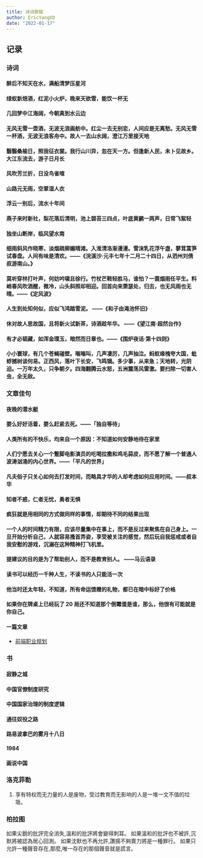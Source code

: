 ```yaml
---
title: 诗词歌赋
author: EricYangXD
date: "2022-01-17"
---
```


## 记录

### 诗词

#### 醉后不知天在水，满船清梦压星河

#### 绿蚁新焙酒，红泥小火炉，晚来天欲雪，能饮一杯无

#### 几回梦中江海阔，今朝真到水云边

#### 无风无雪一壶酒，无波无浪画舫中。红尘一去无别恋，人间应是无离愁。无风无雪一杯酒，无波无浪客舟中。故人一去山水阔，澄江万里接天地

#### 翳翳桑榆日，照我征衣裳。我行山川异，忽在天一方。但逢新人民，未卜见故乡。大江东流去，游子日月长

#### 风吹芳兰折，日没鸟雀喧

#### 山路元无雨，空翠湿人衣

#### 浮云一别后，流水十年间

#### 燕子来时新社，梨花落后清明，池上碧苔三四点，叶底黄鹂一两声，日常飞絮轻

#### 独坐山断岸，临风望水南

#### 细雨斜风作晓寒，淡烟疏柳媚晴滩。入淮清洛渐漫漫。雪沫乳花浮午盏，蓼茸蒿笋试春盘。人间有味是清欢。——《浣溪沙·元丰七年十二月二十四日，从泗州刘倩叔游南山。》

#### 莫听穿林打叶声，何妨吟啸且徐行。竹杖芒鞋轻胜马，谁怕？一蓑烟雨任平生。料峭春风吹酒醒，微冷，山头斜照却相迎。回首向来萧瑟处，归去，也无风雨也无晴。——《定风波》

#### 人生到处知何似，应似飞鸿踏雪泥。 ——《和子由渑池怀旧》

#### 休对故人思故国，且将新火试新茶，诗酒趁年华。 ——《望江南·超然台作》

#### 有才必韬藏，如浑金璞玉，暗然而日章也。——《围炉夜话·第十四则》

#### 小小寰球，有几个苍蝇碰壁。嗡嗡叫，几声凄厉，几声抽泣。蚂蚁缘槐夸大国，蚍蜉撼树谈何易。正西风，落叶下长安，飞鸣镝。多少事，从来急；天地转，光阴迫。一万年太久，只争朝夕。四海翻腾云水怒，五洲震荡风雷激。要扫除一切害人虫，全无敌。

### 文章佳句

#### 夜晚的潜水艇

#### 要么好好活着，要么赶紧去死。——「独自等待」

#### 人类所有的不快乐，均来自一个原因：不知道如何安静地待在家里

#### 人们宁愿去关心一个蹩脚电影演员的吃喝拉撒和鸡毛蒜皮，而不愿了解一个普通人波涛汹涌的内心世界。——「平凡的世界」

#### 凡夫俗子只关心如何去打发时间，而略具才华的人却考虑如何应用时间。——叔本华

#### 知者不惑，仁者无忧，勇者无惧

#### 疯狂就是用相同的方式做同样的事情，却期待不同的结果出现

#### 一个人的时间精力有限，应该尽量集中在事上，而不是反过来聚焦在自己身上。一旦开始分析自己，人就容易搔首弄姿，享受被关注的感觉，然后玩自我惩戒或者自我安慰的游戏，沉溺在这种精神打飞机里。

#### 提建议的目的是为了帮助别人，而不是教育别人。 ——马云语录

#### 读书可以经历一千种人生，不读书的人只能活一次

#### 他当时还太年轻，不知道，所有命运馈赠的礼物，都已在暗中标好了价格

#### 如果你在牌桌上已经玩了 20 局还不知道那个倒霉蛋是谁，那么，他很有可能就是你自己。

#### 一篇文章

- [前端职业规划](https://github.com/ascoders/weekly/blob/master/%E5%89%8D%E6%B2%BF%E6%8A%80%E6%9C%AF/196.%E7%B2%BE%E8%AF%BB%E3%80%8A%E5%89%8D%E7%AB%AF%E8%81%8C%E4%B8%9A%E8%A7%84%E5%88%92%20-%202021%20%E5%B9%B4%E3%80%8B.md)

### 书

#### 寂静之城

#### 中国官僚制度研究

#### 中国国家治理的制度逻辑

#### 通往奴役之路

#### 路易波拿巴的雾月十八日

#### 1984

#### 画说中国

####

####

####

####

####

### 洛克菲勒

1. 享有特权而无力量的人是废物，受过教育而无影响的人是一堆一文不值的垃圾。

### 柏拉图

如果尖銳的批評完全消失,溫和的批評將會變得刺耳。
如果溫和的批評也不被許,沉默將被認為居心回測。
如果沈默也不再允許,讚揚不夠賣力將是一種罪行。
如果只允許一種聲音存在,那麼,唯一存在的那個聲音就是謊言。
